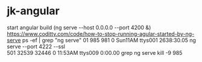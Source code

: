 # jk-angular

start angular build
 (ng serve --host 0.0.0.0 --port 4200 &)
https://www.coditty.com/code/how-to-stop-running-agular-started-by-ng-serve
 ps -ef | grep "ng serve"
01   985   981   0 Sun11AM ttys001  2638:30.05 ng serve --port 4222 --ssl     
 501 32539 32446   0 11:53AM ttys009    0:00.00 grep ng serve
kill -9 985
